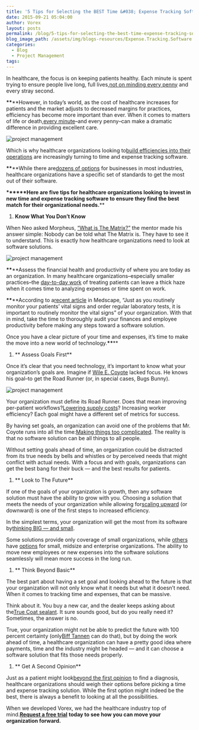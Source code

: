```yaml
---
title: '5 Tips for Selecting the BEST Time &#038; Expense Tracking Software for Healthcare Organizations'
date: 2015-09-21 05:04:00
author: Vorex
layout: posts
permalink: /blog/5-tips-for-selecting-the-best-time-expense-tracking-software-for-healthcare-organizations/
blog_image_path: /assets/img/blogs-resources/Expense.Tracking.Software.jpg
categories:
  - Blog
  - Project Management
tags:  
---
```



In healthcare, the focus is on keeping patients healthy. Each minute is spent trying to ensure people live long, full lives,[not on minding every penny](http://i.imgur.com/y35eMUa.jpg) and every stray second.

**\*\***\*\*However, in today’s world, as the cost of healthcare increases for patients and the market adjusts to decreased margins for practices, efficiency has become more important than ever. When it comes to matters of life or death,[every minute](http://www.vorex.com/product/time-expense-tracking/)–and every penny–can make a dramatic difference in providing excellent care.
<!--more-->

![project management](https://media.giphy.com/media/rA3nL8T8B3zDa/giphy.gif)

Which is why healthcare organizations looking to[build efficiencies into their operations](http://www.beckershospitalreview.com/finance/uncovering-cost-efficiency-measures-within-healthcare-systems-building-portfolios.html) are increasingly turning to time and expense tracking software.

**\*\***\*\*While there are[dozens of options](http://www.businessnewsdaily.com/6730-best-time-and-attendance-systems.html) for businesses in most industries, healthcare organizations have a specific set of standards to get the most out of their software.

**\*\*****Here are five tips for healthcare organizations looking to invest in new time and expense tracking software to ensure they find the best match for their organizational needs.**\*\*

1. **Know What You Don’t Know**

When Neo asked Morpheus, [“What is The Matrix?”](https://youtu.be/te6qG4yn-Ps?t=2m54s) the mentor made his answer simple: Nobody can be told what The Matrix is. They have to see it to understand. This is exactly how healthcare organizations need to look at software solutions.

![project management](https://media.giphy.com/media/11fqVcfGb7UU3m/giphy.gif)

**\*\***\*\*Assess the financial health and productivity of where you are today as an organization. In many healthcare organizations–especially smaller practices–the [day-to-day work](http://www.healthit.gov/providers-professionals/medical-practice-efficiencies-cost-savings) of treating patients can leave a thick haze when it comes time to analyzing expenses or time spent on work.

**\*\***\*\*According to a[recent article](http://www.medscape.com/viewarticle/765783_3) in Medscape, “Just as you routinely monitor your patients’ vital signs and order regular laboratory tests, it is important to routinely monitor the vital signs” of your organization. With that in mind, take the time to thoroughly audit your finances and employee productivity before making any steps toward a software solution.

Once you have a clear picture of your time and expenses, it’s time to make the move into a new world of technology.**\*\***\*\*

1. ** Assess Goals First**

Once it’s clear that you need technology, it’s important to know what your organization’s goals are. Imagine if [Wile E. Coyote](https://youtu.be/STeVTzWelns?t=18s) lacked focus. He knows his goal–to get the Road Runner (or, in special cases, Bugs Bunny).

![project management](https://media.giphy.com/media/mTXSKTk3BsT6w/giphy.gif)

Your organization must define its Road Runner. Does that mean improving per-patient workflows?[Lowering supply costs](http://www.modernhealthcare.com/article/20141122/MAGAZINE/311229980)? Increasing worker efficiency? Each goal might have a different set of metrics for success.

By having set goals, an organization can avoid one of the problems that Mr. Coyote runs into all the time:[Making things too complicated](http://2.bp.blogspot.com/-_o1SbmQeWUE/UhYXsekdh1I/AAAAAAAAAQ4/-F73KMYmGt8/s1600/ACME100print.jpg). The reality is that no software solution can be all things to all people.

Without setting goals ahead of time, an organization could be distracted from its true needs by bells and whistles or by perceived needs that might conflict with actual needs. With a focus and with goals, organizations can get the best bang for their buck — and the best results for patients.

1. ** Look to The Future**

If one of the goals of your organization is growth, then any software solution must have the ability to grow with you. Choosing a solution that meets the needs of your organization while allowing for[scaling upward](http://www.slideshare.net/dsrosenblum/software-system-scalability-concepts-and-techniques-keynote-talk-at-isec-2009) (or downward) is one of the first steps to increased efficiency.

In the simplest terms, your organization will get the most from its software by[thinking BIG — and small](https://static2.artfire.com/uploads/product/2/362/58362/2358362/2358362/large/alice_in_wonderland_-_drink_me_and_eat_me_earrings_-_sterling_silver_a8451602.jpg).

Some solutions provide only coverage of small organizations, while [others](http://www.mytimeforce.com/solutions/industries/healthcare) have [options](http://www.teletracking.com/solutions/#Labor-Productivity) for small, midsize and enterprise organizations. The ability to move new employees or new expenses into the software solutions seamlessly will mean more success in the long run.

1. ** Think Beyond Basic**

The best part about having a set goal and looking ahead to the future is that your organization will not only know what it needs but what it doesn’t need. When it comes to tracking time and expenses, that can be massive.

Think about it. You buy a new car, and the dealer keeps asking about the[True Coat sealant](http://cdn.left.mn/wp-content/uploads/2015/01/william-h-macy-and-jerry-lundegaard-Exposure.jpg?f56a5f). It sure sounds good, but do you really need it? Sometimes, the answer is no.

True, your organization might not be able to predict the future with 100 percent certainty (only[Biff Tannen](http://24.media.tumblr.com/tumblr_lzozwuhz1D1rpddw7o1_500.jpg) can do that), but by doing the work ahead of time, a healthcare organization can have a pretty good idea where payments, time and the industry might be headed — and it can choose a software solution that fits those needs properly.

1. ** Get A Second Opinion**

Just as a patient might look[beyond the first opinion](http://www.cfah.org/prepared-patient/make-good-treatment-decisions/should-i-get-a-second-opinion) to find a diagnosis, healthcare organizations should weigh their options before picking a time and expense tracking solution. While the first option might indeed be the best, there is always a benefit to looking at all the possibilities.

When we developed Vorex, we had the healthcare industry top of mind.[**Request a free trial**](http://www.vorex.com/free-trial/) **today to see how you can move your organization forward.**
